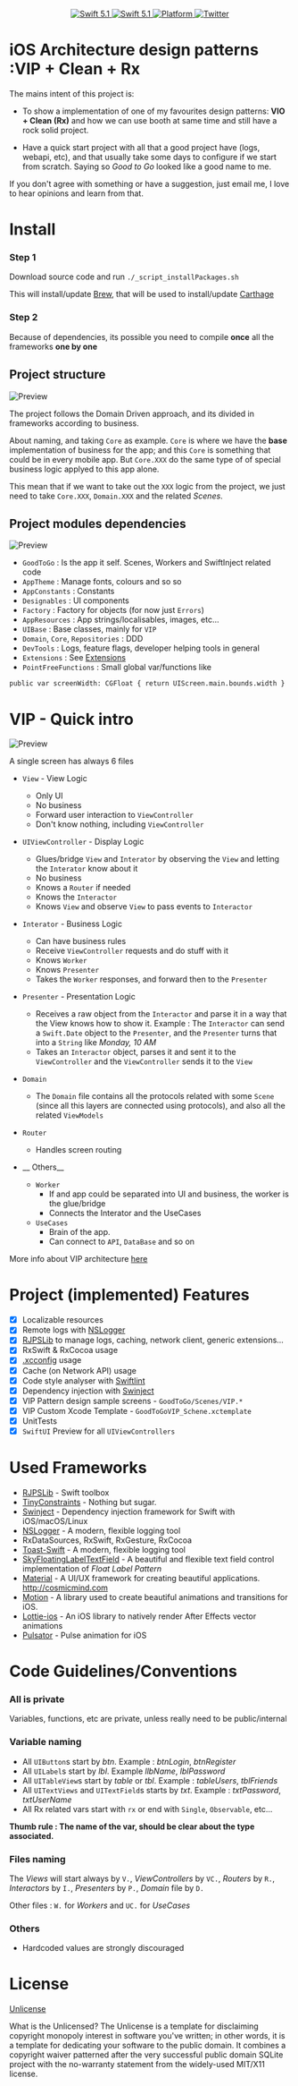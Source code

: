 <p align="center">
   <a href="https://developer.apple.com/swift/">
      <img src="https://img.shields.io/badge/Swift-5.1-orange.svg?style=flat" alt="Swift 5.1">
   </a>
    <a href="https://developer.apple.com/swift/">
      <img src="https://img.shields.io/badge/Xcode-11.4-blue.svg" alt="Swift 5.1">
   </a>
   <a href="">
      <img src="https://img.shields.io/cocoapods/p/ValidatedPropertyKit.svg?style=flat" alt="Platform">
   </a>
   <a href="https://twitter.com/ricardo_psantos/">
      <img src="https://img.shields.io/badge/Twitter-@ricardo_psantos-blue.svg?style=flat" alt="Twitter">
   </a>
</p>


# iOS Architecture design patterns :VIP + Clean + Rx

The mains intent of this project is:

* To show a implementation of one of my favourites design patterns: __VIO + Clean (Rx)__ and how we can use booth at same time and still have a rock solid project. 

* Have a quick start project with all that a good project have (logs, webapi, etc), and that usually take some days to configure if we start from scratch. Saying so _Good to Go_ looked like a good name to me.

If you don't agree with something or have a suggestion, just email me, I love to hear opinions and learn from that.

# Install

### Step 1

Download source code and run  `./_script_installPackages.sh`

This will install/update [Brew](https://brew.sh/), that will be used to install/update [Carthage](https://github.com/Carthage/Carthage)

### Step 2 

Because of dependencies, its possible you need to compile __once__ all the frameworks __one by one__

## Project structure

![Preview](__Documents__/ReadmeImages/readme_1.png)

The project follows the Domain Driven approach, and its divided in frameworks according to business.

About naming, and taking `Core` as example. `Core` is where we have the __base__ implementation of business for the app; and this `Core` is something that could be in every mobile app. But `Core.XXX` do the same type of  of special business logic applyed to this app alone.  

This mean that if we want to take out the `XXX` logic from the project, we just need to take `Core.XXX`, `Domain.XXX` and the related _Scenes_.

## Project modules dependencies

![Preview](__Documents__/ReadmeImages/readme_2.png)

* `GoodToGo` : Is the app it self. Scenes, Workers and SwiftInject related code
* `AppTheme` : Manage fonts, colours and so so
* `AppConstants` : Constants
* `Designables` : UI components
* `Factory` : Factory for objects (for now just `Errors`)
* `AppResources` : App strings/localisables, images, etc...
* `UIBase` : Base classes, mainly for `VIP`
* `Domain`, `Core`, `Repositories` : DDD
* `DevTools` : Logs, feature flags, developer helping tools in general
* `Extensions` : See [Extensions](https://docs.swift.org/swift-book/LanguageGuide/Extensions.html)
* `PointFreeFunctions` : Small global var/functions like

 ```
 public var screenWidth: CGFloat { return UIScreen.main.bounds.width }
 ```

# VIP - Quick intro

![Preview](__Documents__/ReadmeImages/readme_3.png)

A single screen has always 6 files

* `View` - View Logic
    * Only UI
    * No business
    * Forward user interaction to `ViewController`
    * Don't know nothing, including `ViewController`
* `UIViewController` - Display Logic
    * Glues/bridge `View` and `Interator` by observing the `View` and letting the `Interator` know about it
    * No business
    * Knows a `Router` if needed
    * Knows the `Interactor`
    * Knows `View` and observe `View` to pass events to `Interactor`
* `Interator` - Business Logic
    * Can have business rules
    * Receive `ViewController` requests and do stuff with it
    * Knows `Worker` 
    * Knows `Presenter` 
    * Takes the `Worker` responses, and forward then to the `Presenter`
* `Presenter` - Presentation Logic
    * Receives a raw object from the `Interactor` and parse it in a way that the View knows how to show it. Example : The `Interactor` can send a `Swift.Date` object to the `Presenter`, and the `Presenter` turns that into a `String` like _Monday, 10 AM_
    * Takes an `Interactor` object, parses it and sent it to the `ViewController` and the `ViewController` sends it to the `View`
* `Domain` 
    * The `Domain` file contains all the protocols related with some `Scene` (since all this layers are connected using protocols), and also all the related `ViewModels`
* `Router` 
    * Handles screen routing 

* __ Others__    
    * `Worker` 
        * If and app could be separated into UI and business, the worker is the glue/bridge
        * Connects the Interator and the UseCases
    * `UseCases`
        * Brain of the app. 
        * Can connect to `API`, `DataBase` and so on 

More info about VIP architecture [here](https://github.com/ricardopsantos/RJPS_MVPCleanRx/tree/master/__Documents__/Arquitecture)

# Project (implemented) Features

- [x] Localizable resources
- [x] Remote logs with [NSLogger](https://github.com/fpillet/NSLogger)
- [x] [RJPSLib](https://github.com/ricardopsantos/RJPSLib) to manage logs, caching, network client, generic extensions...
- [x] RxSwift & RxCocoa usage
- [x] [.xcconfig](https://nshipster.com/xcconfig/) usage
- [x] Cache (on Network API) usage
- [x] Code style analyser with [Swiftlint](https://github.com/realm/SwiftLint)
- [x] Dependency injection with [Swinject](https://github.com/Swinject/Swinject)
- [x] VIP Pattern design sample screens - `GoodToGo/Scenes/VIP.*`
- [x] VIP Custom Xcode Template - `GoodToGoVIP_Schene.xctemplate`
- [x] UnitTests
- [x] `SwiftUI` Preview for all `UIViewControllers`
 
# Used Frameworks

 * [RJPSLib](https://github.com/ricardopsantos/RJPSLib) - Swift toolbox
 * [TinyConstraints](https://github.com/roberthein/TinyConstraints) - Nothing but sugar.
 * [Swinject](https://github.com/Swinject/Swinject) - Dependency injection framework for Swift with iOS/macOS/Linux
 * [NSLogger](https://github.com/fpillet/NSLogger) - A modern, flexible logging tool
 * RxDataSources, RxSwift, RxGesture, RxCocoa
 * [Toast-Swift](https://github.com/scalessec/Toast-Swift) - A modern, flexible logging tool
 * [SkyFloatingLabelTextField](https://github.com/Skyscanner/SkyFloatingLabelTextField) - A beautiful and flexible text field control implementation of _Float Label Pattern_
 * [Material](https://github.com/CosmicMind/Material) - A UI/UX framework for creating beautiful applications. http://cosmicmind.com
 * [Motion](https://github.com/CosmicMind/Motion) - A library used to create beautiful animations and transitions for iOS. 
 * [Lottie-ios](https://github.com/airbnb/lottie-ios) - An iOS library to natively render After Effects vector animations
 * [Pulsator](https://github.com/shu223/Pulsator/) - Pulse animation for iOS

# Code Guidelines/Conventions

### All is private

Variables, functions, etc are private, unless really need to be public/internal

### Variable naming

* All `UIButton`s start by _btn_. Example : _btnLogin_, _btnRegister_
* All `UILabel`s start by _lbl_. Example _llbName_, _lblPassword_
* All `UITableView`s start by _table_ or _tbl_. Example : _tableUsers_, _tblFriends_
* All `UITextViews` and `UITextField`s starts by _txt_. Example : _txtPassword_, _txtUserName_
* All Rx related vars start with `rx` or end with `Single`, `Observable`, etc...

__Thumb rule : The name of the var, should be clear about the type associated.__

### Files naming

The _Views_ will start always by `V.`, _ViewControllers_ by `VC.`, _Routers_ by `R.`, _Interactors_ by `I.`, _Presenters_ by `P.`,  _Domain_ file by `D.` 

Other files : `W.` for _Workers_ and `UC.` for _UseCases_

### Others

* Hardcoded values are strongly discouraged

# License

[Unlicense](http://unlicense.org)

What is the Unlicensed?
The Unlicense is a template for disclaiming copyright monopoly interest in software you've written; in other words, it is a template for dedicating your software to the public domain. It combines a copyright waiver patterned after the very successful public domain SQLite project with the no-warranty statement from the widely-used MIT/X11 license.
